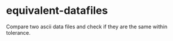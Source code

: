 equivalent-datafiles
====================

Compare two ascii data files and check if they are the same within tolerance.